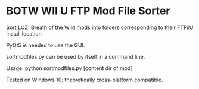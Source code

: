 # BOTW WII U FTP Mod File Sorter
Sort LOZ: Breath of the Wild mods into folders corresponding to their FTPiiU install location

PyQt5 is needed to use the GUI.

sortmodfiles.py can be used by itself in a command line.

Usage: python sortmodfiles.py [content dir of mod]

Tested on Windows 10; theoretically cross-platform compatible.
